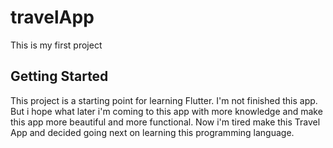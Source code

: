 # travelApp

This is my first project

## Getting Started

This project is a starting point for learning Flutter.
I'm not finished this app. But i hope what later i'm coming to this app with more knowledge and make this app more beautiful and more functional.
Now i'm tired make this Travel App and decided going next on learning this programming language.
